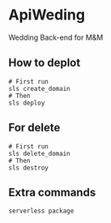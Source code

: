 # ApiWeding
Wedding Back-end for M&amp;M

## How to deplot

````commandline
# First run
sls create_domain
# Then
sls deploy
````

## For delete
````commandline
# First run
sls delete_domain
# Then
sls destroy
````

## Extra commands
```commandline
serverless package
```